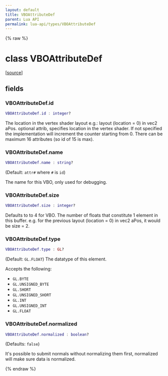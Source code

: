 ```yaml
---
layout: default
title: VBOAttributeDef
parent: Lua API
permalink: lua-api/types/VBOAttributeDef
---
```


{% raw %}

# class VBOAttributeDef





[<a href="https://github.com/beyond-all-reason/spring/blob/0a561a37ee97c7883fd3f5a4bc995f9a4f6fdea0/rts/Lua/LuaVBOImpl.cpp#L459-L494" target="_blank">source</a>]





## fields


### VBOAttributeDef.id

```lua
VBOAttributeDef.id : integer?
```



The location in the vertex shader layout e.g.: layout (location = 0) in vec2
aPos. optional attrib, specifies location in the vertex shader. If not
specified the implementation will increment the counter starting from 0.
There can be maximum 16 attributes (so id of 15 is max).


### VBOAttributeDef.name

```lua
VBOAttributeDef.name : string?
```



(Default: `attr#` where `#` is `id`)

The name for this VBO, only used for debugging.


### VBOAttributeDef.size

```lua
VBOAttributeDef.size : integer?
```



Defaults to to 4 for VBO. The number of floats that constitute 1 element in
this buffer. e.g. for the previous layout (location = 0) in vec2 aPos, it
would be size = 2.


### VBOAttributeDef.type

```lua
VBOAttributeDef.type : GL?
```



(Default: `GL.FLOAT`) The datatype of this element.

Accepts the following:
- `GL.BYTE`
- `GL.UNSIGNED_BYTE`
- `GL.SHORT`
- `GL.UNSIGNED_SHORT`
- `GL.INT`
- `GL.UNSIGNED_INT`
- `GL.FLOAT`


### VBOAttributeDef.normalized

```lua
VBOAttributeDef.normalized : boolean?
```



(Defaults: `false`)

It's possible to submit normals without normalizing them first, normalized
will make sure data is normalized.




{% endraw %}